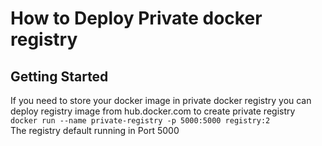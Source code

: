 # How to Deploy Private docker registry

## Getting Started
If you need to store your docker image in private docker registry you can deploy registry image from hub.docker.com to create private registry\
`docker run --name private-registry -p 5000:5000 registry:2`\
The registry default running in Port 5000